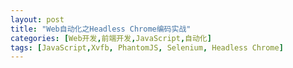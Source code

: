 ```yaml
---
layout: post
title: "Web自动化之Headless Chrome编码实战"
categories: [Web开发,前端开发,JavaScript,自动化]
tags: [JavaScript,Xvfb, PhantomJS, Selenium, Headless Chrome]
---
```


